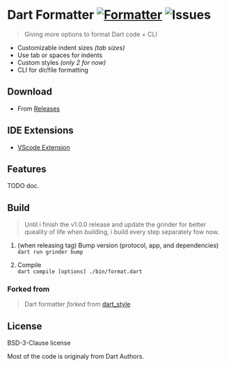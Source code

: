 # Dart Formatter [![Formatter](https://shields.io/badge/dart-Formatter_(fork)-green?logo=dart&style=flat-square)](https://github.com/xnfo-dart/xnfo_formatter) ![Issues](https://img.shields.io/github/issues/xnfo-dart/xnfo_formatter)
> Giving more options to format Dart code + CLI

 - Customizable indent sizes *(tab sizes)*  
 - Use tab or spaces for indents  
 - Custom styles *(only 2 for now)*  
 - CLI for dir/file formatting  

## Download
- From [Releases](https://github.com/xnfo-dart/xnfo_formatter/releases)
 ## IDE Extensions
- [VScode Extension](https://github.com/xnfo-dart/dart-format-vscode)

## Features
TODO doc.

## Build
> Until i finish the v1.0.0 release and update the grinder for better queality of life when building, i build every step separately fow now.

1. (when releasing tag) Bump version (protocol, app, and dependencies)<br>
```dart run grinder bump```

2. Compile<br>
```dart compile [options] ./bin/format.dart```


### Forked from
>Dart formatter *forked* from [dart_style](https://github.com/dart-lang/dart_style)


## License
BSD-3-Clause license

Most of the code is originaly from Dart Authors.
